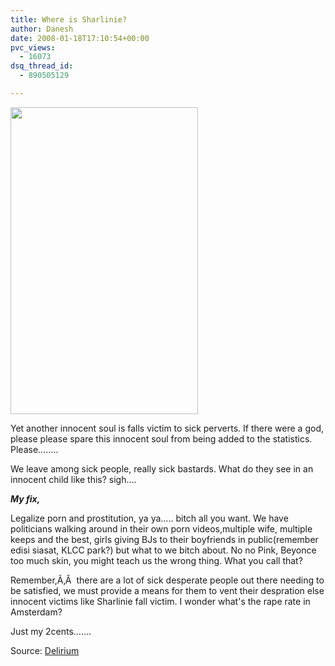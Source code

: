 ```yaml
---
title: Where is Sharlinie?
author: Danesh
date: 2008-01-18T17:10:54+00:00
pvc_views:
  - 16073
dsq_thread_id:
  - 890505129

---
```

<img loading="lazy" src="http://farm3.static.flickr.com/2353/2196795357_ffb7fb70d9.jpg?v=0" height="491" width="300" />

Yet another innocent soul is falls victim to sick perverts. If there were a god, please please spare this innocent soul from being added to the statistics. Please&#8230;&#8230;..

We leave among sick people, really sick bastards. What do they see in an innocent child like this? sigh&#8230;.

_**My fix,**_

Legalize porn and prostitution, ya ya&#8230;.. bitch all you want. We have politicians walking around in their own porn videos,multiple wife, multiple keeps and the best, girls giving BJs to their boyfriends in public(remember edisi siasat, KLCC park?) but what to we bitch about. No no Pink, Beyonce too much skin, you might teach us the wrong thing. What you call that?

Remember,Ã‚Â  there are a lot of sick desperate people out there needing to be satisfied, we must provide a means for them to vent their despration else innocent victims like Sharlinie fall victim. I wonder what's the rape rate in Amsterdam?

Just my 2cents&#8230;&#8230;.

Source: [Delirium][1]

 [1]: http://www.abinesh.com/delirium/posts/nini-update/